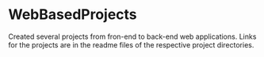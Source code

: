 # WebBasedProjects
Created several projects from fron-end to back-end web applications.
Links for the projects are in the readme files of the respective project directories.
